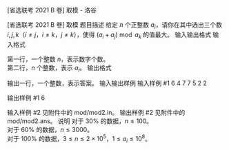 



[省选联考 2021 B 卷] 取模 - 洛谷














[省选联考 2021 B 卷] 取模
题目描述
给定 $n$ 个正整数 $a_i$，请你在其中选出三个数 $i, j, k$（$i \ne j$，$i \ne k$，$j \ne k$），使得 $(a_i + a_j) \bmod a_k$ 的值最大。
输入输出格式
输入格式

第一行，一个整数 $n$，表示数字个数。  
第二行，$n$ 个整数，表示 $a_i$。
输出格式

输出一行，一个整数，表示答案。
输入输出样例
输入样例 #1
6
4 7 7 5 2 2

输出样例 #1
6

输入样例 #2
见附件中的 mod/mod2.in。
输出样例 #2
见附件中的 mod/mod2.ans。
说明
对于 $30 \%$ 的数据，$n \le 100$。  
对于 $60 \%$ 的数据，$n \le 3000$。  
对于 $100 \%$ 的数据，$3 \le n \le 2 \times {10}^5$，$1 \le a_i \le {10}^8$。






